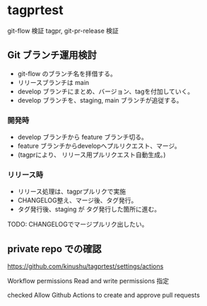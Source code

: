 # tagprtest

git-flow 検証
tagpr, git-pr-release 検証

## Git ブランチ運用検討

- git-flow のブランチ名を拝借する。
- リリースブランチは main
- develop ブランチにまとめ、バージョン、tagを付加していく。
- develop ブランチを、staging, main ブランチが追従する。

### 開発時

- develop ブランチから feature ブランチ切る。
- feature ブランチからdevelopへプルリクエスト、マージ。
- (tagprにより、 リリース用プルリクエスト自動生成。)

### リリース時

- リリース処理は、tagprプルリクで実施
- CHANGELOG整え、マージ後、タグ発行。
- タグ発行後、staging が タグ発行した箇所に進む。

TODO:
CHANGELOGでマージプルリク出したい。

## private repo での確認

https://github.com/kinushu/tagprtest/settings/actions

Workflow permissions
Read and write permissions 指定

checked
Allow Github Actions to create and approve pull requests

